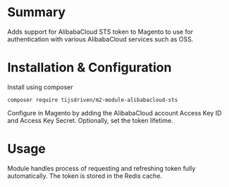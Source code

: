 # Summary
Adds support for AlibabaCloud STS token to Magento to use for authentication with various AlibabaCloud services 
such as OSS.

# Installation & Configuration
Install using composer
```
composer require tijsdriven/m2-module-alibabacloud-sts
```

Configure in Magento by adding the AlibabaCloud account Access Key ID and Access Key Secret. 
Optionally, set the token lifetime.

# Usage
Module handles process of requesting and refreshing token fully automatically. The token is stored in the Redis
cache.

